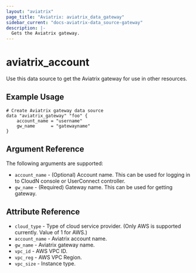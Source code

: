 ```yaml
---
layout: "aviatrix"
page_title: "Aviatrix: aviatrix_data_gateway"
sidebar_current: "docs-aviatrix-data_source-gateway"
description: |-
  Gets the Aviatrix gateway.
---
```


# aviatrix_account

Use this data source to get the Aviatrix gateway for use in other resources.

## Example Usage

```hcl
# Create Aviatrix gateway data source
data "aviatrix_gateway" "foo" {
	account_name = "username"
	gw_name      = "gatewayname"
}
```

## Argument Reference

The following arguments are supported:

* `account_name` - (Optional) Account name. This can be used for logging in to CloudN console or UserConnect controller.
* `gw_name`      - (Required) Gateway name. This can be used for getting gateway.

## Attribute Reference

* `cloud_type`   - Type of cloud service provider. (Only AWS is supported currently. Value of 1 for AWS.)
* `account_name` - Aviatrix account name.
* `gw_name`      - Aviatrix gateway name.
* `vpc_id`       - AWS VPC ID.
* `vpc_reg`      - AWS VPC Region. 
* `vpc_size`     - Instance type.
 